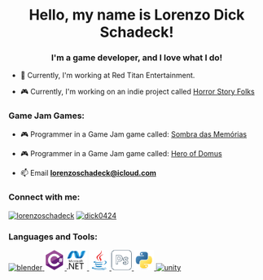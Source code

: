 <h1 align="center">Hello, my name is Lorenzo Dick Schadeck!</h1>
<h3 align="center">I'm a game developer, and I love what I do!</h3>

- 💼 Currently, I'm working at Red Titan Entertainment.

- 🎮 Currently, I'm working on an indie project called [Horror Story Folks](https://uf-team.itch.io/horrorstoryfolks)

<h3 align="left">Game Jam Games:</h3>

- 🎮 Programmer in a Game Jam game called: [Sombra das Memórias](https://uf-team.itch.io/sombra-das-memorias)

- 🎮 Programmer in a Game Jam game called: [Hero of Domus](https://lorenzogrando.itch.io/hero-of-domus)



- 📫 Email **lorenzoschadeck@icloud.com**

<h3 align="left">Connect with me:</h3>
<p align="left">
<a href="https://instagram.com/lorenzoschadeck" target="blank"><img align="center" src="https://raw.githubusercontent.com/rahuldkjain/github-profile-readme-generator/master/src/images/icons/Social/instagram.svg" alt="lorenzoschadeck" height="30" width="40" /></a>
<a href="https://discord.gg/dick0424" target="blank"><img align="center" src="https://raw.githubusercontent.com/rahuldkjain/github-profile-readme-generator/master/src/images/icons/Social/discord.svg" alt="dick0424" height="30" width="40" /></a>
</p>

<h3 align="left">Languages and Tools:</h3>
<p align="left"> <a href="https://www.blender.org/" target="_blank" rel="noreferrer"> <img src="https://download.blender.org/branding/community/blender_community_badge_white.svg" alt="blender" width="40" height="40"/> </a> <a href="https://www.w3schools.com/cs/" target="_blank" rel="noreferrer"> <img src="https://raw.githubusercontent.com/devicons/devicon/master/icons/csharp/csharp-original.svg" alt="csharp" width="40" height="40"/> </a> <a href="https://dotnet.microsoft.com/" target="_blank" rel="noreferrer"> <img src="https://raw.githubusercontent.com/devicons/devicon/master/icons/dot-net/dot-net-original-wordmark.svg" alt="dotnet" width="40" height="40"/> </a> <a href="https://www.java.com" target="_blank" rel="noreferrer"> <img src="https://raw.githubusercontent.com/devicons/devicon/master/icons/java/java-original.svg" alt="java" width="40" height="40"/> </a> <a href="https://www.photoshop.com/en" target="_blank" rel="noreferrer"> <img src="https://raw.githubusercontent.com/devicons/devicon/master/icons/photoshop/photoshop-line.svg" alt="photoshop" width="40" height="40"/> </a> <a href="https://www.python.org" target="_blank" rel="noreferrer"> <img src="https://raw.githubusercontent.com/devicons/devicon/master/icons/python/python-original.svg" alt="python" width="40" height="40"/> </a> <a href="https://unity.com/" target="_blank" rel="noreferrer"> <img src="https://www.vectorlogo.zone/logos/unity3d/unity3d-icon.svg" alt="unity" width="40" height="40"/> </a> </p>
